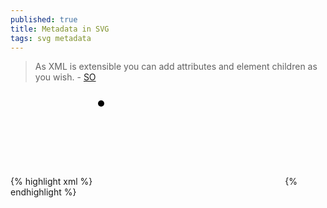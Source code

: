 ```yaml
---
published: true
title: Metadata in SVG
tags: svg metadata
---
```

> As XML is extensible you can add attributes and element children as you wish. - [SO](https://stackoverflow.com/questions/1652863/metadata-in-svg)

{% highlight xml %}
<svg xmlns="http://www.w3.org/2000/svg" xmlns:sol="http://www.sol.org">
  <circle cx="10" cy="20" sol:country="ruritania" r="5"/>
</svg>
{% endhighlight %}